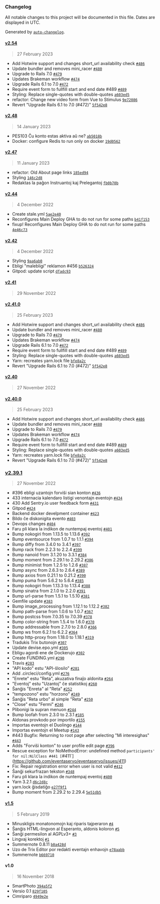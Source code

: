 ### Changelog

All notable changes to this project will be documented in this file. Dates are displayed in UTC.

Generated by [`auto-changelog`](https://github.com/CookPete/auto-changelog).

#### [v2.54](https://github.com/eventaservo/eventaservo/compare/v2.48...v2.54)

> 27 February 2023

- Add Hotwire support and changes short_url availability check [`#486`](https://github.com/eventaservo/eventaservo/pull/486)
- Update bundler and removes mini_racer [`#480`](https://github.com/eventaservo/eventaservo/pull/480)
- Upgrade to Rails 7.0 [`#479`](https://github.com/eventaservo/eventaservo/pull/479)
- Updates Brakeman workflow [`#474`](https://github.com/eventaservo/eventaservo/pull/474)
- Upgrade Rails 6.1 to 7.0 [`#472`](https://github.com/eventaservo/eventaservo/pull/472)
- Require event form to fullfill start and end date #489 [`#489`](https://github.com/eventaservo/eventaservo/issues/489)
- Styling: Replace single-quotes with double-quotes [`a603ed5`](https://github.com/eventaservo/eventaservo/commit/a603ed5dcf273dd928b37d01d74a3541b55781cd)
- refactor: Change new video form from Vue to Stimulus [`9e72086`](https://github.com/eventaservo/eventaservo/commit/9e72086593b1445c7547066efe34948daf3b06b3)
- Revert "Upgrade Rails 6.1 to 7.0 (#472)" [`5f542e8`](https://github.com/eventaservo/eventaservo/commit/5f542e8f0233c899a1821343f8a584481919e46a)

#### [v2.48](https://github.com/eventaservo/eventaservo/compare/v2.47...v2.48)

> 14 January 2023

- PES103 Ĉu konto estas aktiva aŭ ne? [`ab5018b`](https://github.com/eventaservo/eventaservo/commit/ab5018b6be59b9cd34b5f6795902af5fe556c43d)
- Docker: configure Redis to run only on docker [`19d0562`](https://github.com/eventaservo/eventaservo/commit/19d0562dbcd71088d9fbb9c967972b625500cd43)

#### [v2.47](https://github.com/eventaservo/eventaservo/compare/v2.44...v2.47)

> 11 January 2023

- refactor: Old About page links [`185ed94`](https://github.com/eventaservo/eventaservo/commit/185ed945df3bc5b1481ef7507a58b644a2115f5c)
- Styling [`146c2d8`](https://github.com/eventaservo/eventaservo/commit/146c2d8f7d1cb5e2c93e8fd13141691c38583af3)
- Redaktas la paĝon Instruantoj kaj Prelegantoj [`fb0b70b`](https://github.com/eventaservo/eventaservo/commit/fb0b70b4d72a6137f7a6572fb61ccdd6d1dc4a1b)

#### [v2.44](https://github.com/eventaservo/eventaservo/compare/v2.42...v2.44)

> 4 December 2022

- Create stale.yml [`5ae2e40`](https://github.com/eventaservo/eventaservo/commit/5ae2e402d4b92546f1b0577846d6af72dd346ecc)
- Reconfigures Main Deploy GHA to do not run for some paths [`b41f153`](https://github.com/eventaservo/eventaservo/commit/b41f153a15342a1b379b3d2f4b447420a8abf9d2)
- fixup! Reconfigures Main Deploy GHA to do not run for some paths [`4e46c73`](https://github.com/eventaservo/eventaservo/commit/4e46c739d10f41286bef76d93eecc93df842ad7c)

#### [v2.42](https://github.com/eventaservo/eventaservo/compare/v2.41...v2.42)

> 4 December 2022

- Styling [`9aa6ab0`](https://github.com/eventaservo/eventaservo/commit/9aa6ab027f60ead5b48b0c1610b239cb4b4fb3c1)
- Ebligi "malebligi" reklamon #456 [`b526324`](https://github.com/eventaservo/eventaservo/commit/b526324670028007677be3d42b8563427b2bfff2)
- Gitpod: update script [`dfadc93`](https://github.com/eventaservo/eventaservo/commit/dfadc93c915f89d47c212e7a8da7dbe203afcbe2)

#### [v2.41](https://github.com/eventaservo/eventaservo/compare/v2.41.0...v2.41)

> 29 November 2022

#### [v2.41.0](https://github.com/eventaservo/eventaservo/compare/v2.40...v2.41.0)

> 25 February 2023

- Add Hotwire support and changes short_url availability check [`#486`](https://github.com/eventaservo/eventaservo/pull/486)
- Update bundler and removes mini_racer [`#480`](https://github.com/eventaservo/eventaservo/pull/480)
- Upgrade to Rails 7.0 [`#479`](https://github.com/eventaservo/eventaservo/pull/479)
- Updates Brakeman workflow [`#474`](https://github.com/eventaservo/eventaservo/pull/474)
- Upgrade Rails 6.1 to 7.0 [`#472`](https://github.com/eventaservo/eventaservo/pull/472)
- Require event form to fullfill start and end date #489 [`#489`](https://github.com/eventaservo/eventaservo/issues/489)
- Styling: Replace single-quotes with double-quotes [`a603ed5`](https://github.com/eventaservo/eventaservo/commit/a603ed5dcf273dd928b37d01d74a3541b55781cd)
- Yarn: recreates yarn.lock file [`bfe8a2c`](https://github.com/eventaservo/eventaservo/commit/bfe8a2ce0da8a94e4c487b72b85e015b5a271393)
- Revert "Upgrade Rails 6.1 to 7.0 (#472)" [`5f542e8`](https://github.com/eventaservo/eventaservo/commit/5f542e8f0233c899a1821343f8a584481919e46a)

#### [v2.40](https://github.com/eventaservo/eventaservo/compare/v2.40.0...v2.40)

> 27 November 2022

#### [v2.40.0](https://github.com/eventaservo/eventaservo/compare/v2.39.1...v2.40.0)

> 25 February 2023

- Add Hotwire support and changes short_url availability check [`#486`](https://github.com/eventaservo/eventaservo/pull/486)
- Update bundler and removes mini_racer [`#480`](https://github.com/eventaservo/eventaservo/pull/480)
- Upgrade to Rails 7.0 [`#479`](https://github.com/eventaservo/eventaservo/pull/479)
- Updates Brakeman workflow [`#474`](https://github.com/eventaservo/eventaservo/pull/474)
- Upgrade Rails 6.1 to 7.0 [`#472`](https://github.com/eventaservo/eventaservo/pull/472)
- Require event form to fullfill start and end date #489 [`#489`](https://github.com/eventaservo/eventaservo/issues/489)
- Styling: Replace single-quotes with double-quotes [`a603ed5`](https://github.com/eventaservo/eventaservo/commit/a603ed5dcf273dd928b37d01d74a3541b55781cd)
- Yarn: recreates yarn.lock file [`bfe8a2c`](https://github.com/eventaservo/eventaservo/commit/bfe8a2ce0da8a94e4c487b72b85e015b5a271393)
- Revert "Upgrade Rails 6.1 to 7.0 (#472)" [`5f542e8`](https://github.com/eventaservo/eventaservo/commit/5f542e8f0233c899a1821343f8a584481919e46a)

### [v2.39.1](https://github.com/eventaservo/eventaservo/compare/v1.5...v2.39.1)

> 27 November 2022

- #396 ebligi uzantojn forviŝi sian konton [`#436`](https://github.com/eventaservo/eventaservo/pull/436)
- 433 internacia kalendaro listigi venontajn eventojn [`#434`](https://github.com/eventaservo/eventaservo/pull/434)
- 430 Add Sentry.io user feedback form [`#431`](https://github.com/eventaservo/eventaservo/pull/431)
- Gitpod [`#424`](https://github.com/eventaservo/eventaservo/pull/424)
- Backend docker develpment container [`#423`](https://github.com/eventaservo/eventaservo/pull/423)
- Bildo ĉe diskonigita evento [`#403`](https://github.com/eventaservo/eventaservo/pull/403)
- Devops changes [`#404`](https://github.com/eventaservo/eventaservo/pull/404)
- Faru pli klara la indikon de nuntempaj eventoj [`#401`](https://github.com/eventaservo/eventaservo/pull/401)
- Bump nokogiri from 1.13.5 to 1.13.6 [`#392`](https://github.com/eventaservo/eventaservo/pull/392)
- Bump eventsource from 1.0.7 to 1.1.1 [`#394`](https://github.com/eventaservo/eventaservo/pull/394)
- Bump diffy from 3.4.0 to 3.4.1 [`#397`](https://github.com/eventaservo/eventaservo/pull/397)
- Bump rack from 2.2.3 to 2.2.4 [`#399`](https://github.com/eventaservo/eventaservo/pull/399)
- Bump nanoid from 3.1.20 to 3.3.1 [`#384`](https://github.com/eventaservo/eventaservo/pull/384)
- Bump moment from 2.29.1 to 2.29.2 [`#386`](https://github.com/eventaservo/eventaservo/pull/386)
- Bump minimist from 1.2.5 to 1.2.6 [`#387`](https://github.com/eventaservo/eventaservo/pull/387)
- Bump async from 2.6.3 to 2.6.4 [`#389`](https://github.com/eventaservo/eventaservo/pull/389)
- Bump axios from 0.21.1 to 0.21.2 [`#390`](https://github.com/eventaservo/eventaservo/pull/390)
- Bump puma from 5.6.2 to 5.6.4 [`#385`](https://github.com/eventaservo/eventaservo/pull/385)
- Bump nokogiri from 1.13.3 to 1.13.4 [`#388`](https://github.com/eventaservo/eventaservo/pull/388)
- Bump sinatra from 2.1.0 to 2.2.0 [`#391`](https://github.com/eventaservo/eventaservo/pull/391)
- Bump url-parse from 1.5.1 to 1.5.10 [`#381`](https://github.com/eventaservo/eventaservo/pull/381)
- Gemfile update [`#383`](https://github.com/eventaservo/eventaservo/pull/383)
- Bump image_processing from 1.12.1 to 1.12.2 [`#382`](https://github.com/eventaservo/eventaservo/pull/382)
- Bump path-parse from 1.0.6 to 1.0.7 [`#367`](https://github.com/eventaservo/eventaservo/pull/367)
- Bump postcss from 7.0.35 to 7.0.39 [`#378`](https://github.com/eventaservo/eventaservo/pull/378)
- Bump color-string from 1.5.4 to 1.6.0 [`#370`](https://github.com/eventaservo/eventaservo/pull/370)
- Bump addressable from 2.7.0 to 2.8.0 [`#366`](https://github.com/eventaservo/eventaservo/pull/366)
- Bump ws from 6.2.1 to 6.2.2 [`#364`](https://github.com/eventaservo/eventaservo/pull/364)
- Bump http-proxy from 1.18.0 to 1.18.1 [`#319`](https://github.com/eventaservo/eventaservo/pull/319)
- Tradukis Trix butonojn [`#307`](https://github.com/eventaservo/eventaservo/pull/307)
- Update devise.epo.yml [`#305`](https://github.com/eventaservo/eventaservo/pull/305)
- Ebligu agordi ene de Dockerujo [`#302`](https://github.com/eventaservo/eventaservo/pull/302)
- Create FUNDING.yml [`#290`](https://github.com/eventaservo/eventaservo/pull/290)
- Travis [`#283`](https://github.com/eventaservo/eventaservo/pull/283)
- "API kodo" estu "API-ŝlosilo" [`#281`](https://github.com/eventaservo/eventaservo/pull/281)
- Add .circleci/config.yml [`#276`](https://github.com/eventaservo/eventaservo/pull/276)
- "Enrete" estu "Reta", akuzativa finaĵo aldonita [`#264`](https://github.com/eventaservo/eventaservo/pull/264)
- "Eventoj" estu "Uzantoj" ĉe statistikoj [`#260`](https://github.com/eventaservo/eventaservo/pull/260)
- Ŝanĝis "Enreta" al "Reta" [`#252`](https://github.com/eventaservo/eventaservo/pull/252)
- "tempozono" estu "horzono" [`#249`](https://github.com/eventaservo/eventaservo/pull/249)
- Ŝanĝis "Reta urbo" al simple "Reta" [`#250`](https://github.com/eventaservo/eventaservo/pull/250)
- "Close" estu "Fermi" [`#246`](https://github.com/eventaservo/eventaservo/pull/246)
- Plibonigi la supran menuon [`#244`](https://github.com/eventaservo/eventaservo/pull/244)
- Bump loofah from 2.3.0 to 2.3.1 [`#185`](https://github.com/eventaservo/eventaservo/pull/185)
- Aldonas provkodo por importilo [`#155`](https://github.com/eventaservo/eventaservo/pull/155)
- Importas eventojn el Duolingo [`#144`](https://github.com/eventaservo/eventaservo/pull/144)
- Importas eventojn el Meetup [`#143`](https://github.com/eventaservo/eventaservo/pull/143)
- #443 Bugfix: Returning to root page after selecting "Mi interesighas" [`#443`](https://github.com/eventaservo/eventaservo/issues/443)
- Adds "Forviŝi konton" to user profile edit page [`#396`](https://github.com/eventaservo/eventaservo/issues/396)
- Rescue exception for NoMethodError: undefined method `participants' for nil:NilClass #441 [`#411`](https://github.com/eventaservo/eventaservo/issues/411)
- Fix: Repair registration error when user is not valid [`#412`](https://github.com/eventaservo/eventaservo/issues/412)
- Ŝanĝi sekurfrazan tekston [`#348`](https://github.com/eventaservo/eventaservo/issues/348)
- Faru pli klara la indikon de nuntempaj eventoj [`#400`](https://github.com/eventaservo/eventaservo/issues/400)
- Yarn 3.2.1 [`d6c2d8c`](https://github.com/eventaservo/eventaservo/commit/d6c2d8c6b89caac9c3c917eaf050a3d9aea9fe92)
- yarn.lock ĝisdatiĝo [`e27f9f1`](https://github.com/eventaservo/eventaservo/commit/e27f9f125ce55cc6e5a0a864b7b90ac673f17863)
- Bump moment from 2.29.2 to 2.29.4 [`5e51db5`](https://github.com/eventaservo/eventaservo/commit/5e51db50745a45acadf17a1130ad08175b865b34)

#### [v1.5](https://github.com/eventaservo/eventaservo/compare/v1.0...v1.5)

> 5 February 2019

- Minuskligis monatonomojn kaj riparis tajperaron [`#4`](https://github.com/eventaservo/eventaservo/pull/4)
- Ŝanĝis HTML-lingvon al Esperanto, aldonis koloron [`#5`](https://github.com/eventaservo/eventaservo/pull/5)
- Ŝanĝi permesilon al AGPLv3+  [`#3`](https://github.com/eventaservo/eventaservo/pull/3)
- Lingvaj korektoj [`#1`](https://github.com/eventaservo/eventaservo/pull/1)
- Summernote 0.8.11 [`b0a428d`](https://github.com/eventaservo/eventaservo/commit/b0a428d870f34f17450e6caafdcf399b1f6cfdcc)
- Uzo de Trix Editor por redakti eventajn enhavojn [`e78aabb`](https://github.com/eventaservo/eventaservo/commit/e78aabb3d1c3bde08101752e6d6ff1c2e0931984)
- Summernote [`b669710`](https://github.com/eventaservo/eventaservo/commit/b669710a1f268dff054546f7c8173a916c5c2c7b)

#### v1.0

> 16 November 2018

- SmartPhoto [`394a5f2`](https://github.com/eventaservo/eventaservo/commit/394a5f2daff1a823ee5a19c9a95befe5a91c29d9)
- Versio 0.1 [`829f105`](https://github.com/eventaservo/eventaservo/commit/829f105125eb88b1a2855660e4a0b62150c3c388)
- Cimriparo [`4949e2e`](https://github.com/eventaservo/eventaservo/commit/4949e2e454e788886ed8487eaef26ac322d7e888)
